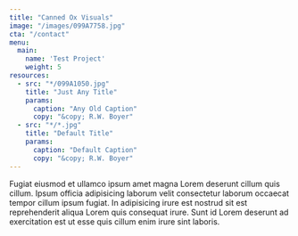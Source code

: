 ```yaml
---
title: "Canned Ox Visuals"
image: "/images/099A7758.jpg"
cta: "/contact"
menu:
  main:
    name: 'Test Project'
    weight: 5
resources:
  - src: "*/099A1050.jpg"
    title: "Just Any Title"
    params:
      caption: "Any Old Caption"
      copy: "&copy; R.W. Boyer"
  - src: "*/*.jpg"
    title: "Default Title"
    params:
      caption: "Default Caption"
      copy: "&copy; R.W. Boyer"
---
```

Fugiat eiusmod et ullamco ipsum amet magna Lorem deserunt cillum quis cillum. Ipsum officia adipisicing laborum velit consectetur laborum occaecat tempor cillum ipsum fugiat. In adipisicing irure est nostrud sit est reprehenderit aliqua Lorem quis consequat irure. Sunt id Lorem deserunt ad exercitation est ut esse quis cillum enim irure sint laboris.